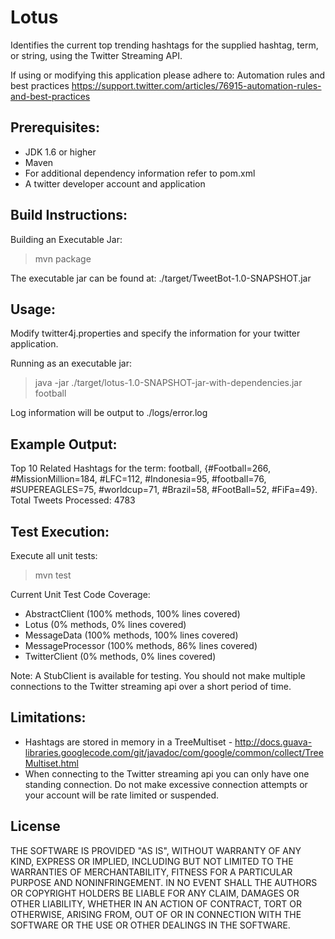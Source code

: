 Lotus
=======

Identifies the current top trending hashtags for the supplied hashtag, term, or string, using the Twitter Streaming API.

If using or modifying this application please adhere to: Automation rules and best practices
https://support.twitter.com/articles/76915-automation-rules-and-best-practices

Prerequisites:
-------------------------

* JDK 1.6 or higher
* Maven
* For additional dependency information refer to pom.xml
* A twitter developer account and application

Build Instructions:
-------------------------

Building an Executable Jar:
> mvn package

The executable jar can be found at: ./target/TweetBot-1.0-SNAPSHOT.jar

Usage:
-------------------------

Modify twitter4j.properties and specify the information for your twitter application.

Running as an executable jar:

> java -jar ./target/lotus-1.0-SNAPSHOT-jar-with-dependencies.jar football

Log information will be output to ./logs/error.log

Example Output:
-------------------------

Top 10 Related Hashtags for the term: football, {#Football=266, #MissionMillion=184, #LFC=112, #Indonesia=95, #football=76, #SUPEREAGLES=75, #worldcup=71, #Brazil=58, #FootBall=52, #FiFa=49}. Total Tweets Processed: 4783

Test Execution:
-------------------------

Execute all unit tests:
> mvn test

Current Unit Test Code Coverage:
* AbstractClient (100% methods, 100% lines covered)
* Lotus (0% methods, 0% lines covered)
* MessageData (100% methods, 100% lines covered)
* MessageProcessor (100% methods, 86% lines covered)
* TwitterClient (0% methods, 0% lines covered)

Note: A StubClient is available for testing. You should not make multiple connections to the Twitter streaming api over a short period of time.

Limitations:
-------------------------

* Hashtags are stored in memory in a TreeMultiset - http://docs.guava-libraries.googlecode.com/git/javadoc/com/google/common/collect/TreeMultiset.html
* When connecting to the Twitter streaming api you can only have one standing connection. Do not make excessive connection attempts or your account will be rate limited or suspended.

License
-------------------------
THE SOFTWARE IS PROVIDED "AS IS", WITHOUT WARRANTY OF ANY KIND, EXPRESS OR IMPLIED, INCLUDING BUT NOT LIMITED TO THE WARRANTIES OF MERCHANTABILITY, FITNESS FOR A PARTICULAR PURPOSE AND NONINFRINGEMENT. IN NO EVENT SHALL THE AUTHORS OR COPYRIGHT HOLDERS BE LIABLE FOR ANY CLAIM, DAMAGES OR OTHER LIABILITY, WHETHER IN AN ACTION OF CONTRACT, TORT OR OTHERWISE, ARISING FROM, OUT OF OR IN CONNECTION WITH THE SOFTWARE OR THE USE OR OTHER DEALINGS IN THE SOFTWARE.